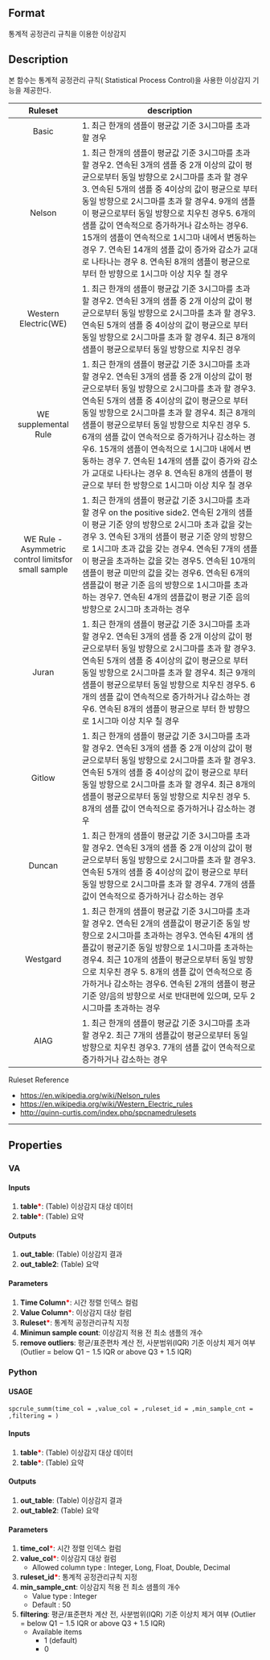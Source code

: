 ## Format
통계적 공정관리 규칙을 이용한 이상감지

## Description

본 함수는 통계적 공정관리 규칙( Statistical Process Control)을 사용한 이상감지 기능을 제공한다. 

|Ruleset|description|
|:---:|---|
|Basic| 1. 최근 한개의 샘플이 평균값 기준 3시그마를 초과 할 경우|
|Nelson|1. 최근 한개의 샘플이 평균값 기준 3시그마를 초과 할 경우2. 연속된 3개의 샘플 중 2개 이상의 값이 평균으로부터 동일 방향으로 2시그마를 초과 할 경우 3. 연속된 5개의 샘플 중 4이상의 값이 평균으로 부터 동일 방향으로 2시그마를 초과 할 경우4. 9개의 샘플이 평균으로부터 동일 방향으로 치우친 경우5. 6개의 샘플 값이 연속적으로 증가하거나 감소하는 경우6. 15개의 샘플이 연속적으로 1시그마 내에서 변동하는 경우 7. 연속된 14개의 샘플 값이 증가와 감소가 교대로 나타나는 경우 8. 연속된 8개의 샘플이 평균으로 부터 한 방향으로 1시그마 이상 치우 칠 경우
|Western Electric(WE)| 1. 최근 한개의 샘플이 평균값 기준 3시그마를 초과 할 경우2. 연속된 3개의 샘플 중 2개 이상의 값이 평균으로부터 동일 방향으로 2시그마를 초과 할 경우3. 연속된 5개의 샘플 중 4이상의 값이 평균으로 부터 동일 방향으로 2시그마를 초과 할 경우4. 최근 8개의 샘플이 평균으로부터 동일 방향으로 치우친 경우
|WE supplemental Rule| 1. 최근 한개의 샘플이 평균값 기준 3시그마를 초과 할 경우2. 연속된 3개의 샘플 중 2개 이상의 값이 평균으로부터 동일 방향으로 2시그마를 초과 할 경우3. 연속된 5개의 샘플 중 4이상의 값이 평균으로 부터 동일 방향으로 2시그마를 초과 할 경우4. 최근 8개의 샘플이 평균으로부터 동일 방향으로 치우친 경우 5. 6개의 샘플 값이 연속적으로 증가하거나 감소하는 경우6. 15개의 샘플이 연속적으로 1시그마 내에서 변동하는 경우 7. 연속된 14개의 샘플 값이 증가와 감소가 교대로 나타나는 경우 8. 연속된 8개의 샘플이 평균으로 부터 한 방향으로 1시그마 이상 치우 칠 경우
|WE Rule - Asymmetric control limitsfor small sample| 1. 최근 한개의 샘플이 평균값 기준 3시그마를 초과 할 경우 on the positive side2. 연속된 2개의 샘플이 평균 기준 양의 방향으로 2시그마 초과 값을 갖는 경우 3. 연속된 3개의 샘플이 평균 기준 양의 방향으로 1시그마 초과 값을 갖는 경우4. 연속된 7개의 샘플이 평균을 초과하는 값을 갖는 경우5. 연속된 10개의 샘플이 평균 미만의 값을 갖는 경우6. 연속된 6개의 샘플값이 평균 기준 음의 방향으로 1시그마를 초과 하는 경우7. 연속된 4개의 샘플값이 평균 기준 음의 방향으로 2시그마 초과하는 경우
|Juran | 1. 최근 한개의 샘플이 평균값 기준 3시그마를 초과 할 경우2. 연속된 3개의 샘플 중 2개 이상의 값이 평균으로부터 동일 방향으로 2시그마를 초과 할 경우3. 연속된 5개의 샘플 중 4이상의 값이 평균으로 부터 동일 방향으로 2시그마를 초과 할 경우4. 최근 9개의 샘플이 평균으로부터 동일 방향으로 치우친 경우5. 6개의 샘플 값이 연속적으로 증가하거나 감소하는 경우6. 연속된 8개의 샘플이 평균으로 부터 한 방향으로 1시그마 이상 치우 칠 경우
|Gitlow|1. 최근 한개의 샘플이 평균값 기준 3시그마를 초과 할 경우2. 연속된 3개의 샘플 중 2개 이상의 값이 평균으로부터 동일 방향으로 2시그마를 초과 할 경우3. 연속된 5개의 샘플 중 4이상의 값이 평균으로 부터 동일 방향으로 2시그마를 초과 할 경우4. 최근 8개의 샘플이 평균으로부터 동일 방향으로 치우친 경우 5. 8개의 샘플 값이 연속적으로 증가하거나 감소하는 경우
|Duncan|1. 최근 한개의 샘플이 평균값 기준 3시그마를 초과 할 경우2. 연속된 3개의 샘플 중 2개 이상의 값이 평균으로부터 동일 방향으로 2시그마를 초과 할 경우3. 연속된 5개의 샘플 중 4이상의 값이 평균으로 부터 동일 방향으로 2시그마를 초과 할 경우4. 7개의 샘플 값이 연속적으로 증가하거나 감소하는 경우
|Westgard|1. 최근 한개의 샘플이 평균값 기준 3시그마를 초과 할 경우2. 연속된 2개의 샘플값이 평균기준 동일 방향으로 2시그마를 초과하는 경우3. 연속된 4개의 샘플값이 평균기준 동일 방향으로 1시그마를 초과하는 경우4. 최근 10개의 샘플이 평균으로부터 동일 방향으로 치우친 경우 5. 8개의 샘플 값이 연속적으로 증가하거나 감소하는 경우6. 연속된 2개의 샘플이 평균 기준 양/음의 방향으로 서로 반대편에 있으며, 모두 2시그마를 초과하는 경우
|AIAG|1. 최근 한개의 샘플이 평균값 기준 3시그마를 초과 할 경우2. 최근 7개의 샘플값이 평균으로부터 동일 방향으로 치우친 경우3. 7개의 샘플 값이 연속적으로 증가하거나 감소하는 경우

Ruleset Reference
- <https://en.wikipedia.org/wiki/Nelson_rules>
- <https://en.wikipedia.org/wiki/Western_Electric_rules>
- <http://quinn-curtis.com/index.php/spcnamedrulesets>
 

---




## Properties
### VA
#### Inputs
1. **table**<b style="color:red">*</b>: (Table) 이상감지 대상 데이터
1. **table**<b style="color:red">*</b>: (Table) 요약
#### Outputs
1. **out_table**: (Table) 이상감지 결과
2. **out_table2**: (Table) 요약

#### Parameters
1. **Time Column**<b style="color:red">*</b>: 시간 정렬 인덱스 컬럼
2. **Value Column**<b style="color:red">*</b>: 이상감지 대상 컬럼
3. **Ruleset**<b style="color:red">*</b>: 통계적 공정관리규칙 지정
4. **Minimun sample count**: 이상감지 적용 전 최소 샘플의 개수
5. **remove outliers**: 평균/표준편차 계산 전, 사분범위(IQR) 기준 이상치 제거 여부 (Outlier = below Q1 − 1.5 IQR or above Q3 + 1.5 IQR)




### Python
#### USAGE
```
spcrule_summ(time_col = ,value_col = ,ruleset_id = ,min_sample_cnt = ,filtering = )
```
#### Inputs
1. **table**<b style="color:red">*</b>: (Table) 이상감지 대상 데이터
1. **table**<b style="color:red">*</b>: (Table) 요약
#### Outputs
1. **out_table**: (Table) 이상감지 결과
2. **out_table2**: (Table) 요약


#### Parameters
1. **time_col**<b style="color:red">*</b>: 시간 정렬 인덱스 컬럼
2. **value_col**<b style="color:red">*</b>: 이상감지 대상 컬럼
   - Allowed column type : Integer, Long, Float, Double, Decimal
3. **ruleset_id**<b style="color:red">*</b>: 통계적 공정관리규칙 지정
4. **min_sample_cnt**: 이상감지 적용 전 최소 샘플의 개수
   - Value type : Integer
   - Default : 50
5. **filtering**: 평균/표준편차 계산 전, 사분범위(IQR) 기준 이상치 제거 여부 (Outlier = below Q1 − 1.5 IQR or above Q3 + 1.5 IQR)
   - Available items
      - 1 (default)
      - 0
